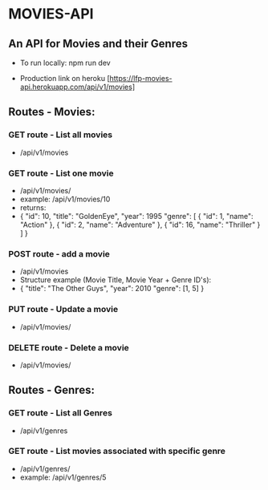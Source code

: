 # MOVIES-API

## An API for Movies and their Genres

* To run locally: npm run dev

* Production link on heroku
  [https://lfp-movies-api.herokuapp.com/api/v1/movies]

## Routes - Movies:

### GET route - List all movies

* /api/v1/movies

### GET route - List one movie

* /api/v1/movies/<movie id>
* example: /api/v1/movies/10
* returns:
* {
  "id": 10,
  "title": "GoldenEye",
  "year": 1995
  "genre": [
  {
  "id": 1,
  "name": "Action"
  },
  {
  "id": 2,
  "name": "Adventure"
  },
  {
  "id": 16,
  "name": "Thriller"
  }
  ]
  }

### POST route - add a movie

* /api/v1/movies
* Structure example (Movie Title, Movie Year + Genre ID's):
* {
  "title": "The Other Guys",
  "year": 2010
  "genre": [1, 5]
  }

### PUT route - Update a movie

* /api/v1/movies/<movie id>

### DELETE route - Delete a movie

* /api/v1/movies/<movie id>

## Routes - Genres:

### GET route - List all Genres

* /api/v1/genres

### GET route - List movies associated with specific genre

* /api/v1/genres/<genre id>
* example: /api/v1/genres/5
